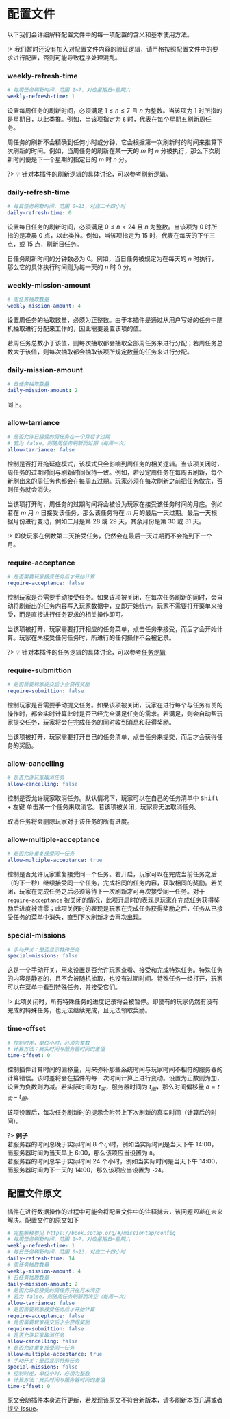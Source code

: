 # 配置文件

以下我们会详细解释配置文件中的每一项配置的含义和基本使用方法。

!> 我们暂时还没有加入对配置文件内容的验证逻辑，请严格按照配置文件中的要求进行配置，否则可能导致程序处理混乱。

### weekly-refresh-time

```yml
# 每周任务刷新时间，范围 1~7，对应星期日~星期六
weekly-refresh-time: 1
```

设置每周任务的刷新时间，必须满足 $1\leq{n}\leq{7}$ 且 $n$ 为整数。当该项为 1 时所指的是星期日，以此类推。例如，当该项指定为 `6` 时，代表在每个星期五刷新周任务。

周任务的刷新不会精确到任何小时或分钟，它会根据第一次刷新时的时间来推算下次刷新的时间。例如，当周任务的刷新在某一天的 $m$ 时 $n$ 分被执行，那么下次刷新时间便是下一个星期的指定日的 $m$ 时 $n$ 分。

?> 💡 针对本插件的刷新逻辑的具体讨论，可以参考[刷新逻辑](/missiontap/refresh.md)。

### daily-refresh-time

```yml
# 每日任务刷新时间，范围 0~23，对应二十四小时
daily-refresh-time: 0
```

设置每日任务的刷新时间，必须满足 $0\leq{n}\lt{24}$ 且 $n$ 为整数。当该项为 0 时所指的是凌晨 0 点，以此类推。例如，当该项指定为 15 时，代表在每天的下午三点，或 15 点，刷新日任务。

日任务刷新时间的分钟数必为 0。例如，当日任务被规定为在每天的 $n$ 时执行，那么它的具体执行时间则为每一天的 $n$ 时 0 分。

### weekly-mission-amount

```yml
# 周任务抽取数量
weekly-mission-amount: 4
```

设置周任务的抽取数量，必须为正整数。由于本插件是通过从用户写好的任务中随机抽取进行分配来工作的，因此需要设置该项的值。

若周任务总数小于该值，则每次抽取都会抽取全部周任务来进行分配；若周任务总数大于该值，则每次抽取都会抽取该项所规定数量的任务来进行分配。

### daily-mission-amount

```yml
# 日任务抽取数量
daily-mission-amount: 2
```

同上。

### allow-tarriance

```yml
# 是否允许已接受的周任务在一个月后才过期
# 若为 false，则随周任务刷新而过期（每周一次）
allow-tarriance: false
```

控制是否打开拖延症模式，该模式只会影响到周任务的相关逻辑。当该项关闭时，周任务的过期时间与刷新时间保持一致。例如，若设定周任务在每周五刷新，每个新刷出来的周任务也都会在每周五过期。玩家必须在每次刷新之前把任务做完，否则任务就会消失。

当该项打开时，周任务的过期时间将会被设为玩家在接受该任务时间的月底。例如若在 $m$ 月 $n$ 日接受该任务，那么该任务将在 $m$ 月的最后一天过期。最后一天根据月份进行变动，例如二月是第 28 或 29 天，其余月份是第 30 或 31 天。

!> 即使玩家在倒数第二天接受任务，仍然会在最后一天过期而不会拖到下一个月。

### require-acceptance 

```yml
# 是否需要玩家接受任务后才开始计算
require-acceptance: false
```

控制玩家是否需要手动接受任务。如果该项被关闭，在每次任务刷新的同时，会自动将刷新出的任务内容写入玩家数据中，立即开始统计。玩家不需要打开菜单来接受，而是直接进行任务要求的相关操作即可。

当该项被打开，玩家需要打开相应的任务菜单，点击任务来接受，而后才会开始计算。玩家在未接受任何任务时，所进行的任何操作不会被记录。

?> 💡 针对本插件的任务逻辑的具体讨论，可以参考[任务逻辑](/missiontap/mission.md)

### require-submittion

```yml
# 是否需要玩家提交后才会获得奖励
require-submittion: false
```

控制玩家是否需要手动提交任务。如果该项被关闭，玩家在进行每个与任务有关的操作时，都会实时计算此时是否已经完全满足任务的需求。若满足，则会自动帮玩家提交任务，玩家将会在完成任务的同时收到消息和获得奖励。

当该项被打开，玩家需要打开自己的任务清单，点击任务来提交，而后才会获得任务的奖励。

### allow-cancelling

```yml
# 是否允许玩家取消任务
allow-cancelling: false
```

控制是否允许玩家取消任务。默认情况下，玩家可以在自己的任务清单中 <kbd>Shift</kbd> + <kbd>左键</kbd> 单击某一个任务来取消它。若该项被关闭，玩家将无法取消任务。

取消任务将会删除玩家对于该任务的所有进度。

### allow-multiple-acceptance

```yml
# 是否允许重复接受同一任务
allow-multiple-acceptance: true
```

控制是否允许玩家重复接受同一个任务。若开启，玩家可以在完成当前任务之后（的下一秒）继续接受同一个任务，完成相同的任务内容，获取相同的奖励。若关闭，玩家在完成任务之后必须等待下一次刷新才可再次接受同一任务。对于 `require-acceptance` 被关闭的情况，此项开启时的表现是玩家在完成任务获得奖励后进度被清零；此项关闭时的表现是玩家在完成任务获得奖励之后，任务从已接受任务的菜单中消失，直到下次刷新才会再次出现。

### special-missions

```yml
# 手动开关：是否显示特殊任务
special-missions: false
```

这是一个手动开关，用来设置是否允许玩家查看、接受和完成特殊任务。特殊任务的内容是静态的，且不会被随机抽取，也没有过期时间。特殊任务一经打开，玩家可以在菜单中看到特殊任务，并接受它们。

!> 此项关闭时，所有特殊任务的进度记录将会被暂停。即使有的玩家仍然有没有完成的特殊任务，也无法继续完成，且无法领取奖励。

### time-offset

```yml
# 控制时差，单位小时，必须为整数
# 计算方法：真实时间与服务器时间的差值
time-offset: 0
```

控制插件计算时间的偏移量，用来弥补那些系统时间与玩家时间不相符的服务器的计算错误。该时差将会在插件的每一次时间计算上进行变动。设置为正数则为加，设置为负数则为减。若实际时间为 $t_实$，服务器时间为 $t_服$，那么时间偏移量 $o=t_实 - t_服$。

该项设置后，每次任务刷新时的提示会附带上下次刷新的真实时间（计算后的时间）。

?> **例子**<br>
若服务器的时间总晚于实际时间 8 个小时，例如当实际时间是当天下午 14:00，而服务器时间为当天早上 6:00，那么该项应当设置为 `8`。<br>
若服务器的时间总早于实际时间 24 个小时，例如当实际时间是当天下午 14:00，而服务器时间为下一天的 14:00，那么该项应当设置为 `-24`。<br>

## 配置文件原文

插件在进行数据操作的过程中可能会将配置文件中的注释抹去，该问题*可能*在未来解决。配置文件的原文如下

```yml
# 完整解释参见 https://book.sotap.org/#/missiontap/config
# 每周任务刷新时间，范围 1~7，对应星期日~星期六
weekly-refresh-time: 1
# 每日任务刷新时间，范围 0~23，对应二十四小时
daily-refresh-time: 14
# 周任务抽取数量
weekly-mission-amount: 4
# 日任务抽取数量
daily-mission-amount: 2
# 是否允许已接受的周任务只在月末清空
# 若为 false，则随周任务刷新而清空（每周一次）
allow-tarriance: false
# 是否需要玩家接受任务后才开始计算
require-acceptance: false
# 是否需要玩家提交后才会获得奖励
require-submittion: false
# 是否允许玩家取消任务
allow-cancelling: false
# 是否允许重复接受同一任务
allow-multiple-acceptance: true
# 手动开关：是否显示特殊任务
special-missions: false
# 控制时差，单位小时，必须为整数
# 计算方法：真实时间与服务器时间的差值
time-offset: 0
```

原文会随插件本身进行更新，若发现该原文不符合新版本，请多刷新本页几遍或者[提交 Issue](https://github.com/sotapmc/MissionTap/issues)。